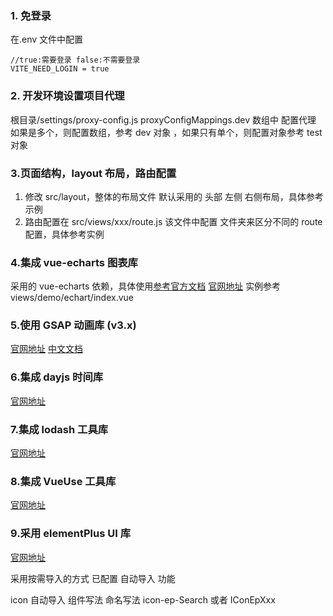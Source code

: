 ### 1. 免登录

在.env 文件中配置

```
//true:需要登录 false:不需要登录
VITE_NEED_LOGIN = true
```

### 2. 开发环境设置项目代理

根目录/settings/proxy-config.js
proxyConfigMappings.dev 数组中 配置代理
如果是多个，则配置数组，参考 dev 对象 ，如果只有单个，则配置对象参考 test 对象

### 3.页面结构，layout 布局，路由配置

1. 修改 src/layout，整体的布局文件 默认采用的 头部 左侧 右侧布局，具体参考示例
2. 路由配置在 src/views/xxx/route.js 该文件中配置 文件夹来区分不同的 route 配置，具体参考实例

### 4.集成 vue-echarts 图表库

采用的 vue-echarts 依赖，具体使用[参考官方文档](https://github.com/ecomfe/vue-echarts/blob/main/README.zh-Hans.md)
[官网地址](https://vue-echarts.dev/)
实例参考 views/demo/echart/index.vue

### 5.使用 GSAP 动画库 (v3.x)

[官网地址](https://greensock.com/gsap/)
[中文文档](https://www.tweenmax.com.cn/api/tweenmax/)

### 6.集成 dayjs 时间库

[官网地址](https://dayjs.gitee.io/zh-CN/)

### 7.集成 lodash 工具库

[官网地址](https://www.lodashjs.com/)

### 8.集成 VueUse 工具库

[官网地址](https://vueuse.org/)

### 9.采用 elementPlus UI 库

[官网地址](https://element-plus.gitee.io/#/zh-CN/component/installation)

采用按需导入的方式 已配置 自动导入 功能

icon 自动导入 组件写法
命名写法
icon-ep-Search 或者 IConEpXxx
